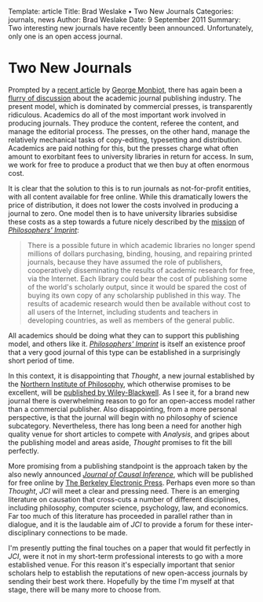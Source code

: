 Template: article
Title: Brad Weslake &bull; Two New Journals
Categories: journals, news
Author: Brad Weslake
Date: 9 September 2011
Summary: Two interesting new journals have recently been announced.  Unfortunately, only one is an open access journal.

# Two New Journals

Prompted by a [recent article][monbiotarticle] by [George Monbiot][monbiot], there has again been a [flurry of discussion][flurry] about the academic journal publishing industry.  The present model, which is dominated by commercial presses, is transparently ridiculous.  Academics do all of the most important work involved in producing journals.  They produce the content, referee the content, and manage the editorial process.  The presses, on the other hand, manage the relatively mechanical tasks of copy-editing, typesetting and distribution.  Academics are paid nothing for this, but the presses charge what often amount to exorbitant fees to university libraries in return for access.  In sum, we work for free to produce a product that we then buy at often enormous cost.

It is clear that the solution to this is to run journals as not-for-profit entities, with all content available for free online.  While this dramatically lowers the price of distribution, it does not lower the costs involved in producing a journal to zero.  One model then is to have university libraries subsidise these costs as a step towards a future nicely described by the [mission][mission] of [*Philosophers' Imprint*][imprint]:

> There is a possible future in which academic libraries no longer spend millions of dollars purchasing, binding, housing, and repairing printed journals, because they have assumed the role of publishers, cooperatively disseminating the results of academic research for free, via the Internet. Each library could bear the cost of publishing some of the world's scholarly output, since it would be spared the cost of buying its own copy of any scholarship published in this way. The results of academic research would then be available without cost to all users of the Internet, including students and teachers in developing countries, as well as members of the general public.

All academics should be doing what they can to support this publishing model, and others like it.  [*Philosophers' Imprint*][imprint] is itself an existence proof that a very good journal of this type can be established in a surprisingly short period of time.

In this context, it is disappointing that *Thought*, a new journal established by the [Northern Institute of Philosophy][nip], which otherwise promises to be excellent, will be [published by Wiley-Blackwell][thought].  As I see it, for a brand new journal there is overwhelming reason to go for an open-access model rather than a commercial publisher.  Also disappointing, from a more personal perspective, is that the journal will begin with no philosophy of science subcategory.  Nevertheless, there has long been a need for another high quality venue for short articles to compete with *Analysis*, and gripes about the publishing model and areas aside, *Thought* promises to fit the bill perfectly.

More promising from a publishing standpoint is the approach taken by the also newly announced [*Journal of Causal Inference*][jci], which will be published for free online by [The Berkeley Electronic Press][bep].  Perhaps even more so than *Thought*, *JCI* will meet a clear and pressing need.  There is an emerging literature on causation that cross-cuts a number of different disciplines, including philosophy, computer science, psychology, law, and economics.  Far too much of this literature has proceeded in parallel rather than in dialogue, and it is the laudable aim of *JCI* to provide a forum for these inter-disciplinary connections to be made.

I'm presently putting the final touches on a paper that would fit perfectly in *JCI*, were it not in my short-term professional interests to go with a more established venue.  For this reason it's especially important that senior scholars help to establish the reputations of new open-access journals by sending their best work there.  Hopefully by the time I'm myself at that stage, there will be many more to choose from.

[monbiot]: http://www.monbiot.com/
[monbiotarticle]: http://www.guardian.co.uk/commentisfree/2011/aug/29/academic-publishers-murdoch-socialist
[flurry]: http://www.newappsblog.com/2011/08/academic-publishing-economic-parasitism.html
[mission]: http://www.philosophersimprint.org/about.html
[imprint]: http://www.philosophersimprint.org/
[nip]: http://www.abdn.ac.uk/philosophy/nip/index.php
[thought]: http://www.abdn.ac.uk/philosophy/nip/news/newsitem?id=39
[jci]: http://www.bepress.com/jci/
[bep]: http://www.bepress.com/